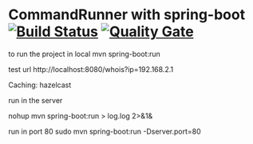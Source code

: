 # CommandRunner with spring-boot [![Build Status](https://travis-ci.org/ozkanpakdil/CommandRunner.svg?branch=master)](https://travis-ci.org/ozkanpakdil/CommandRunner) [![Quality Gate](https://sonarcloud.io/api/project_badges/measure?project=com.mascix.proxycmd%3Awhois&metric=alert_status)](https://sonarcloud.io/dashboard?id=com.mascix.proxycmd%3Awhois) 
to run the project in local
mvn spring-boot:run

test url http://localhost:8080/whois?ip=192.168.2.1

Caching: hazelcast

run in the server

nohup mvn spring-boot:run > log.log 2>&1&

run in port 80
sudo mvn spring-boot:run -Dserver.port=80

